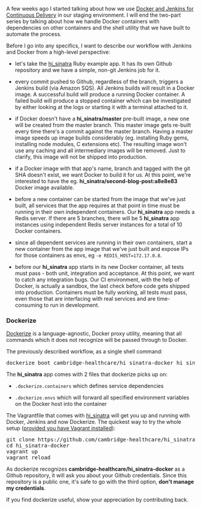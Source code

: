 A few weeks ago I started talking about how we use [Docker and Jenkins
for Continuous Delivery][part1] in our staging environment. I will end
the two-part series by talking about how we handle Docker containers
with dependencies on other containers and the shell utility that we have
built to automate the process.

Before I go into any specifics, I want to describe our workflow with
Jenkins and Docker from a high-level perspective:

* let's take the [hi_sinatra][hi_sinatra-docker] Ruby example app. It
  has its own Github repository and we have a simple, non-git Jenkins
job for it.

* every commit pushed to Github, regardless of the branch, triggers a
  Jenkins build (via Amazon SQS). All Jenkins builds will result in a
Docker image. A successful build will produce a running Docker
container. A failed build will produce a stopped container which can be
investigated by either looking at the logs or starting it with a
terminal attached to it.

* if Docker doesn't have a **hi_sinatra/master** pre-built image,
  a new one will be created from the master branch. This master image
gets re-built every time there's a commit against the master branch.
Having a master image speeds up image builds considerably (eg.
installing Ruby gems, installing node modules, C extensions etc). The
resulting image won't use any caching and all intermediary images will
be removed. Just to clarify, this image will not be shipped into
production.

* if a Docker image with that app's name, branch and tagged with the git
  SHA doesn't exist, we want Docker to build it for us. At this point,
we're interested to have the eg.
**hi_sinatra/second-blog-post:a8e8e83** Docker image available.

* before a new container can be started from the image that we've just
  built, all services that the app requires at that point in time must
be running in their own independent containers. Our **hi_sinatra** app needs
a Redis server. If there are 5 branches, there will be 5 **hi_sinatra** app
instances using independent Redis server instances for a total of 10 Docker
containers.

* since all dependent services are running in their own containers, start
  a new container from the app image that we've just built and expose
IPs for those containers as envs, eg `-e REDIS_HOST=172.17.0.8`.

* before our **hi_sinatra** app starts in its new Docker container, all
  tests must pass - both unit, integration and acceptance. At this
point, we want to catch any integration bugs. Our CI environment, with
the help of Docker, is actually a sandbox, the last check before code
gets shipped into production. Containers must be fully working, all
tests must pass, even those that are interfacing with real services and
are time-consuming to run in development.

### Dockerize

[Dockerize][dockerize] is a language-agnostic, Docker proxy utility,
meaning that all commands which it does not recognize will be passed
through to Docker.

The previously described workflow, as a single shell command:

<pre>
dockerize boot cambridge-healthcare/hi_sinatra-docker hi_sinatra
</pre>

The **hi_sinatra** app comes with 2 files that dockerize picks
up on:

* `.dockerize.containers` which defines service dependencies

* `.dockerize.envs` which will forward all specified environment
  variables on the Docker host into the container

The Vagrantfile that comes with [hi_sinatra][hi_sinatra-docker] will
get you up and running with Docker, Jenkins and now Dockerize. The
quickest way to try the whole setup ([provided you have Vagrant
installed][part1]):

<pre>
git clone https://github.com/cambridge-healthcare/hi_sinatra-docker.git
cd hi_sinatra-docker
vagrant up
vagrant reload
</pre>

As dockerize recognizes **cambridge-healthcare/hi_sinatra-docker** as a
Github repository, it will ask you about your Github credentials. Since
this repository is a public one, it's safe to go with the third
option, **don't manage my credentials**.

If you find dockerize useful, show your appreciation by contributing back.

[part1]: http://blog.howareyou.com/post/62157486858/continuous-delivery-with-docker-and-jenkins-part-i
[hi_sinatra-docker]: https://github.com/cambridge-healthcare/hi_sinatra-docker/tree/v0.2.0
[dockerize]: https://github.com/cambridge-healthcare/dockerize
